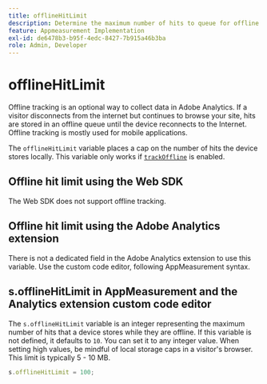 ```yaml
---
title: offlineHitLimit
description: Determine the maximum number of hits to queue for offline tracking.
feature: Appmeasurement Implementation
exl-id: de6478b3-b95f-4edc-8427-7b915a46b3ba
role: Admin, Developer
---
```

# offlineHitLimit

Offline tracking is an optional way to collect data in Adobe Analytics. If a visitor disconnects from the internet but continues to browse your site, hits are stored in an offline queue until the device reconnects to the Internet. Offline tracking is mostly used for mobile applications.

The `offlineHitLimit` variable places a cap on the number of hits the device stores locally. This variable only works if [`trackOffline`](trackoffline.md) is enabled.

## Offline hit limit using the Web SDK

The Web SDK does not support offline tracking.

## Offline hit limit using the Adobe Analytics extension

There is not a dedicated field in the Adobe Analytics extension to use this variable. Use the custom code editor, following AppMeasurement syntax.

## s.offlineHitLimit in AppMeasurement and the Analytics extension custom code editor

The `s.offlineHitLimit` variable is an integer representing the maximum number of hits that a device stores while they are offline. If this variable is not defined, it defaults to `10`. You can set it to any integer value. When setting high values, be mindful of local storage caps in a visitor's browser. This limit is typically 5 - 10 MB.

```js
s.offlineHitLimit = 100;
```
